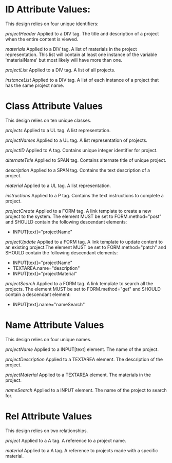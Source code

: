ID Attribute Values:
=====================
This design relies on four unique identifiers:

*projectHeader*
Applied to a DIV tag. The title and description of a project when the entire content is viewed.

*materials*
Applied to a DIV tag. A list of materials in the project representation. This list will contain at least one instance of the variable 'materialName' but most likely will have more than one.

*projectList*
Applied to a DIV tag. A list of all projects.

*instanceList*
Applied to a DIV tag. A list of each instance of a project that has the same project name.


Class Attribute Values
======================
This design relies on ten unique classes.

*projects*
Applied to a UL tag. A list representation.

*projectNames*
Applied to a UL tag. A list representation of projects.

*projectID*
Applied to A tag. Contains unique integer identifier for project. 

*alternateTitle*
Applied to SPAN tag. Contains alternate title of unique project.

*description*
Applied to a SPAN tag. Contains the text description of a project.

*material*
Applied to a UL tag. A list representation. 

*instructions*
Applied to a P tag. Contains the text instructions to complete a project.

*projectCreate*
Applied to a FORM tag. A link template to create a new project to the system. The element MUST be set to FORM.method="post" and SHOULD contain the following descendant elements:

*    INPUT[text]="projectName"

*projectUpdate*
Applied to a FORM tag. A link template to update content to an existing project.The element MUST be set to FORM.method="patch" and SHOULD contain the following descendant elements:

*    INPUT[text]="projectName"
*    TEXTAREA.name="description"
*    INPUT[text]="projectMaterial"

*projectSearch*
Applied to a FORM tag. A link template to search all the projects. The element MUST be set to FORM.method="get" and SHOULD contain a descendant element:

*    INPUT[text].name="nameSearch"

Name Attribute Values
=====================
This design relies on four unique names.

*projectName*
Applied to a INPUT[text] element. The name of the project.

*projectDescription*
Applied to a TEXTAREA element. The description of the project.

*projectMaterial*
Applied to a TEXTAREA element. The materials in the project.

*nameSearch*
Applied to a INPUT element. The name of the project to search for.

Rel Attribute Values
====================
This design relies on two relationships.

*project*
Applied to a A tag. A reference to a project name.

*material*
Applied to a A tag. A reference to projects made with a specific material.

